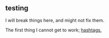 ## testing

I will break things here, and might not fix them.

The first thing I cannot get to work; [hashtags.](hashtags.md)
